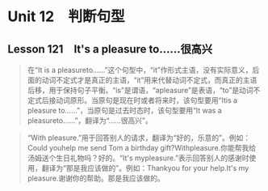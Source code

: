 ﻿ # Unit 12　判断句型
 ## Lesson 121　It's a pleasure to……很高兴
 
> 在“It is a pleasureto……”这个句型中，“it”作形式主语，没有实际意义，后面的动词不定式才是真正的主语，“it”用来代替动词不定式，而真正的主语后移，用于保持句子平衡。“is”是谓语，“apleasure”是表语，“to”是动词不定式后接动词原形。当原句是现在时或者将来时，该句型要用“Itis a pleasure to……”，当原句是过去时态时，该句型要用“It was a pleasureto……”，翻译为“……很高兴”。

> “With pleasure.”用于回答别人的请求，翻译为“好的，乐意的”。例如：Could youhelp me send Tom a birthday gift?Withpleasure.你能帮我给汤姆送个生日礼物吗？好的。“It's mypleasure.”表示回答别人的感谢时使用，翻译为“那是我应该做的”。例如：Thankyou for your help.It's my pleasure.谢谢你的帮助。那是我应该做的。


 